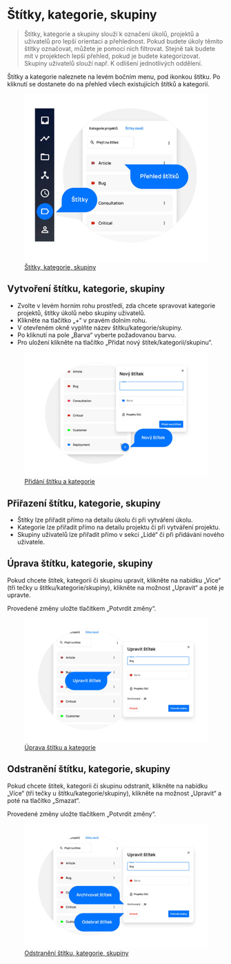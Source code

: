 # Štítky, kategorie, skupiny

> Štítky, kategorie a skupiny slouží k označení úkolů, projektů a uživatelů pro lepší orientaci a přehlednost. Pokud budete úkoly těmito štítky označovat, můžete je pomocí nich filtrovat. Stejně tak budete mít v projektech lepší přehled, pokud je budete kategorizovat. Skupiny uživatelů slouží např. K odlišení jednotlivých oddělení.

Štítky a kategorie naleznete na levém bočním menu, pod ikonkou štítku. Po kliknutí se dostanete do na přehled všech existujících štítků a kategorií.

<figure>
	<a href="../../../assets/images/cs/stitky-a-kategorie.jpg" title="Štítky, kategorie, skupiny" class="glightbox">
		<img loading="lazy" src="../../../assets/images/cs/stitky-a-kategorie.jpg" alt="Štítky, kategorie, skupiny" />
		<figcaption>Štítky, kategorie, skupiny</figcaption>
	</a>
</figure>

## Vytvoření štítku, kategorie, skupiny

- Zvolte v levém horním rohu prostředí, zda chcete spravovat kategorie projektů, štítky úkolů nebo skupiny uživatelů.
- Klikněte na tlačítko „+“ v pravém dolním rohu.
- V otevřeném okně vyplňte název štítku/kategorie/skupiny.
- Po kliknutí na pole „Barva“ vyberte požadovanou barvu.
- Pro uložení klikněte na tlačítko „Přidat nový štítek/kategorii/skupinu“.

<figure>
	<a href="../../../assets/images/cs/stitky-a-kategorie-pridani-stitku.jpg" title="Přidání štítku a kategorie" class="glightbox">
		<img loading="lazy" src="../../../assets/images/cs/stitky-a-kategorie-pridani-stitku.jpg" alt="Přidání štítku a kategorie" />
		<figcaption>Přidání štítku a kategorie</figcaption>
	</a>
</figure>

## Přiřazení štítku, kategorie, skupiny

- Štítky lze přiřadit přímo na detailu úkolu či při vytváření úkolu.
- Kategorie lze přiřadit přímo na detailu projektu či při vytváření projektu.
- Skupiny uživatelů lze přiřadit přímo v sekci „Lidé“ či při přidávání nového uživatele.

## Úprava štítku, kategorie, skupiny
Pokud chcete štítek, kategorii či skupinu upravit, klikněte na nabídku „Více“ (tři tečky u štítku/kategorie/skupiny), klikněte na možnost „Upravit“ a poté je upravte.

Provedené změny uložte tlačítkem „Potvrdit změny“.

<figure>
	<a href="../../../assets/images/cs/stitky-a-kategorie-uprava-stitku.jpg" title="Úprava štítku a kategorie" class="glightbox">
		<img loading="lazy" src="../../../assets/images/cs/stitky-a-kategorie-uprava-stitku.jpg" alt="Úprava štítku a kategorie" />
		<figcaption>Úprava štítku a kategorie</figcaption>
	</a>
</figure>

## Odstranění štítku, kategorie, skupiny
Pokud chcete štítek, kategorii či skupinu odstranit, klikněte na nabídku „Více“ (tři tečky u štítku/kategorie/skupiny), klikněte na možnost „Upravit“ a poté na tlačítko „Smazat“.

Provedené změny uložte tlačítkem „Potvrdit změny“.

<figure>
	<a href="../../../assets/images/cs/stitky-a-kategorie-odstraneni-stitku.jpg" title="Odstranění štítku, kategorie, skupiny" class="glightbox">
		<img loading="lazy" src="../../../assets/images/cs/stitky-a-kategorie-odstraneni-stitku.jpg" alt="Odstranění štítku, kategorie, skupiny" />
		<figcaption>Odstranění štítku, kategorie, skupiny</figcaption>
	</a>
</figure>